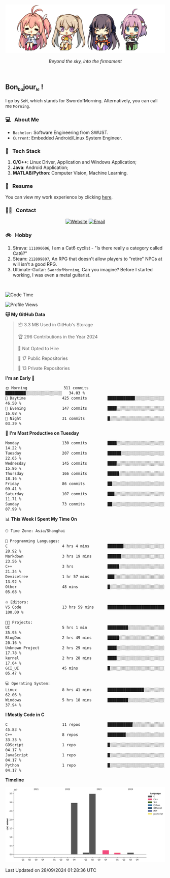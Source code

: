 <img src="./pic/Aokana.png">
<p align="center"><em>Beyond the sky, into the firmament</em></p>

<br/>

## Bon<sub><em><font size=2>bu</font></em></sub>jour<sub><em><font size=2>le</font></em></sub> !

I go by `SoM`, which stands for SwordofMorning. Alternatively, you can call me `Morning`.

### 💻 &nbsp; About Me

- `Bachelor`: Software Engineering from SWUST.
- `Current`: Embedded Android/Linux System Engineer.

### 🔧 &nbsp; Tech Stack

1. **C/C++**: Linux Driver, Application and Windows Application;
2. **Java**: Android Application;
3. **MATLAB/Python**: Computer Vision, Machine Learning.

### 📝 &nbsp; Resume

You can view my work experience by clicking <a href="https://swordofmorning.com/index.php/contact/">here</a>.

### 🤝🏻 &nbsp; Contact

<p align="center">
<a href="https://swordofmorning.com/"><img alt="Website" src="https://img.shields.io/badge/Website-swordofmorning.com-blue?style=flat-square&logo=google-chrome"></a>
<a href="mailto:master@xiaojintao.email
"><img alt="Email" src="https://img.shields.io/badge/Email-master@xiaojintao.email-blue?style=flat-square&logo=gmail"></a>
</p>

### 🚲 &nbsp; Hobby

1. Strava: `111090606`, I am a Cat6 cyclist - "Is there really a category called Cat6?"
2. Steam: `212899807`, An RPG that doesn't allow players to "retire" NPCs at will isn't a good RPG.
3. Ultimate-Guitar: `SwordofMorning`, Can you imagine? Before I started working, I was even a metal guitarist.

<br/>

<!--START_SECTION:waka-->
![Code Time](http://img.shields.io/badge/Code%20Time-177%20hrs%204%20mins-blue)

![Profile Views](http://img.shields.io/badge/Profile%20Views-0-blue)

**🐱 My GitHub Data** 

> 📦 3.3 MB Used in GitHub's Storage 
 > 
> 🏆 296 Contributions in the Year 2024
 > 
> 🚫 Not Opted to Hire
 > 
> 📜 17 Public Repositories 
 > 
> 🔑 13 Private Repositories 
 > 
**I'm an Early 🐤** 

```text
🌞 Morning                311 commits         █████████░░░░░░░░░░░░░░░░   34.03 % 
🌆 Daytime                425 commits         ████████████░░░░░░░░░░░░░   46.50 % 
🌃 Evening                147 commits         ████░░░░░░░░░░░░░░░░░░░░░   16.08 % 
🌙 Night                  31 commits          █░░░░░░░░░░░░░░░░░░░░░░░░   03.39 % 
```
📅 **I'm Most Productive on Tuesday** 

```text
Monday                   130 commits         ████░░░░░░░░░░░░░░░░░░░░░   14.22 % 
Tuesday                  207 commits         ██████░░░░░░░░░░░░░░░░░░░   22.65 % 
Wednesday                145 commits         ████░░░░░░░░░░░░░░░░░░░░░   15.86 % 
Thursday                 166 commits         █████░░░░░░░░░░░░░░░░░░░░   18.16 % 
Friday                   86 commits          ██░░░░░░░░░░░░░░░░░░░░░░░   09.41 % 
Saturday                 107 commits         ███░░░░░░░░░░░░░░░░░░░░░░   11.71 % 
Sunday                   73 commits          ██░░░░░░░░░░░░░░░░░░░░░░░   07.99 % 
```


📊 **This Week I Spent My Time On** 

```text
🕑︎ Time Zone: Asia/Shanghai

💬 Programming Languages: 
C                        4 hrs 4 mins        ███████░░░░░░░░░░░░░░░░░░   28.92 % 
Markdown                 3 hrs 19 mins       ██████░░░░░░░░░░░░░░░░░░░   23.56 % 
C++                      3 hrs               █████░░░░░░░░░░░░░░░░░░░░   21.34 % 
Devicetree               1 hr 57 mins        ███░░░░░░░░░░░░░░░░░░░░░░   13.92 % 
Other                    48 mins             █░░░░░░░░░░░░░░░░░░░░░░░░   05.68 % 

🔥 Editors: 
VS Code                  13 hrs 59 mins      █████████████████████████   100.00 % 

🐱‍💻 Projects: 
UI                       5 hrs 1 min         █████████░░░░░░░░░░░░░░░░   35.95 % 
BlogDoc                  2 hrs 49 mins       █████░░░░░░░░░░░░░░░░░░░░   20.16 % 
Unknown Project          2 hrs 29 mins       ████░░░░░░░░░░░░░░░░░░░░░   17.78 % 
kernel                   2 hrs 28 mins       ████░░░░░░░░░░░░░░░░░░░░░   17.64 % 
GCI_UI                   45 mins             █░░░░░░░░░░░░░░░░░░░░░░░░   05.47 % 

💻 Operating System: 
Linux                    8 hrs 41 mins       ████████████████░░░░░░░░░   62.06 % 
Windows                  5 hrs 18 mins       █████████░░░░░░░░░░░░░░░░   37.94 % 
```

**I Mostly Code in C** 

```text
C                        11 repos            ███████████░░░░░░░░░░░░░░   45.83 % 
C++                      8 repos             ████████░░░░░░░░░░░░░░░░░   33.33 % 
GDScript                 1 repo              █░░░░░░░░░░░░░░░░░░░░░░░░   04.17 % 
JavaScript               1 repo              █░░░░░░░░░░░░░░░░░░░░░░░░   04.17 % 
Python                   1 repo              █░░░░░░░░░░░░░░░░░░░░░░░░   04.17 % 
```



**Timeline**

![Lines of Code chart](https://raw.githubusercontent.com/SwordofMorning/SwordofMorning/main/assets/bar_graph.png)


 Last Updated on 28/09/2024 01:28:36 UTC
<!--END_SECTION:waka-->
